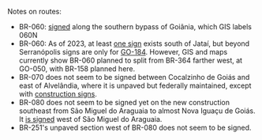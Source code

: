 Notes on routes:
* BR-060: [signed](https://www.google.com/maps/@-16.7867528,-49.243859,3a,48.8y,252.99h,80.07t/data=!3m6!1e1!3m4!1sxNewJy8BzcYD72j-wrPWbQ!2e0!7i16384!8i8192?entry=ttu) along the southern bypass of Goiânia, which GIS labels 060N
* BR-060: As of 2023, at least [one sign](https://www.google.com/maps/@-17.9153275,-51.7684434,3a,16.3y,287.42h,89.28t/data=!3m6!1e1!3m4!1svQuubPwGMOps7lYbKDDz_A!2e0!7i16384!8i8192?entry=ttu) exists south of Jataí, but beyond Serranópolis signs are only for [GO-184](https://www.google.com/maps/@-18.304775,-51.9626757,3a,47.1y,285.25h,76.59t/data=!3m6!1e1!3m4!1s0NDE7-7heOfEEaoE6_J8ng!2e0!7i13312!8i6656). However, GIS and maps currently show BR-060 planned to split from BR-364 farther west, at GO-050, with BR-158 planned here.
* BR-070 does not seem to be signed between Cocalzinho de Goiás and east of Alvelândia, where it is unpaved but federally maintained, except with [construction signs](https://www.google.com/maps/@-15.7816718,-48.8012107,3a,15.1y,152.84h,86.44t/data=!3m6!1e1!3m4!1spunqfz9EjsfbBr9by6iqMA!2e0!7i16384!8i8192?entry=ttu).
* BR-080 does not seem to be signed yet on the new construction southeast from São Miguel do Araguaia to almost Nova Iguaçu de Goiás. It [is signed](https://www.google.com/maps/@-13.2857678,-50.1885176,3a,15y,289.54h,85.84t/data=!3m6!1e1!3m4!1s4BKnUsNi04V61xjwoAQIkg!2e0!7i16384!8i8192?entry=ttu) west of São Miguel do Araguaia.
* BR-251's unpaved section west of BR-080 does not seem to be signed.
